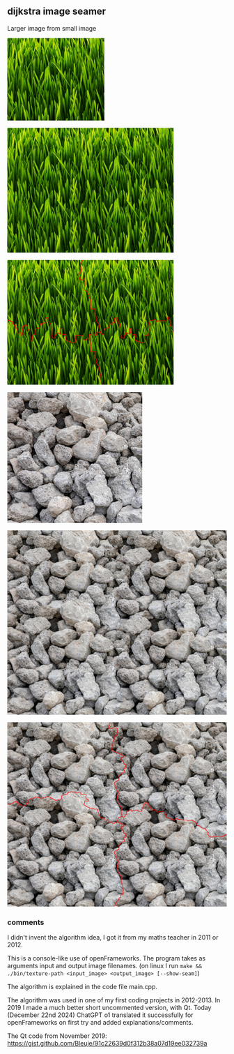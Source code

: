 ## dijkstra image seamer

Larger image from small image

![original grass image](/bin/data/grass.png)

![stitched grass images](/doc/result2.png)

![stitched rocks images with seam](/doc/result2-seam.png)

![original rocks image](/bin/data/rocks.jpg)

![stitched rocks images](/doc/result1.png)

![stitched rocks images with seam](/doc/result1-seam.png)

### comments

I didn't invent the algorithm idea, I got it from my maths teacher in 2011 or 2012.

This is a console-like use of openFrameworks. The program takes as arguments input and output image filenames. (on linux I run `make && ./bin/texture-path <input_image> <output_image> [--show-seam]`)

The algorithm is explained in the code file main.cpp.

The algorithm was used in one of my first coding projects in 2012-2013.
In 2019 I made a much better short uncommented version, with Qt. 
Today (December 22nd 2024) ChatGPT o1 translated it successfully for openFrameworks on first try and added explanations/comments.

The Qt code from November 2019: https://gist.github.com/Bleuje/91c22639d0f312b38a07d19ee032739a
